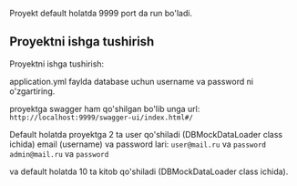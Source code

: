 Proyekt default holatda 9999 port da run bo'ladi.

## Proyektni ishga tushirish

Proyektni ishga tushirish:

application.yml faylda database uchun username va password ni o'zgartiring.

proyektga swagger ham qo'shilgan bo'lib unga url:
```http://localhost:9999/swagger-ui/index.html#/``` 

Default holatda proyektga 2 ta user qo'shiladi (DBMockDataLoader class ichida) email (username) va password lari:
```user@mail.ru``` va ```password```
```admin@mail.ru``` va ```password```

va default holatda 10 ta kitob qo'shiladi (DBMockDataLoader class ichida).

